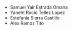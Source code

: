 - Samuel Yair Estrada Omana
- Yaneht Rocio Tellez Lopez
- Estefania Sierra Castillo
- Alex Ramos Tito